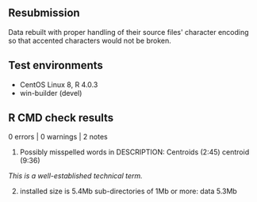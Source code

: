 
## Resubmission

Data rebuilt with proper handling of their source files' character encoding so that accented characters would not be broken.

## Test environments
* CentOS Linux 8, R 4.0.3
* win-builder (devel)

## R CMD check results

0 errors | 0 warnings | 2 notes

1. Possibly misspelled words in DESCRIPTION:
    Centroids (2:45)
    centroid (9:36)
  
  *This is a well-established technical term.*

2. installed size is  5.4Mb
    sub-directories of 1Mb or more:
      data   5.3Mb

